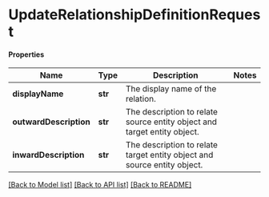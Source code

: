 # UpdateRelationshipDefinitionRequest

#### Properties
Name | Type | Description | Notes
------------ | ------------- | ------------- | -------------
**displayName** | **str** | The display name of the relation. | 
**outwardDescription** | **str** | The description to relate source entity object and target entity object. | 
**inwardDescription** | **str** | The description to relate target entity object and source entity object. | 

[[Back to Model list]](../README.md#documentation-for-models) [[Back to API list]](../README.md#documentation-for-api-endpoints) [[Back to README]](../README.md)

